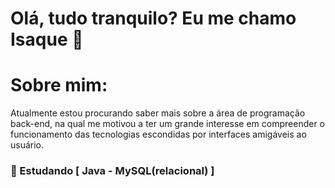 # Olá, tudo tranquilo? Eu me chamo Isaque 🤙
# Sobre mim:
Atualmente estou procurando saber mais sobre a área de programação back-end, na qual me motivou a ter um grande interesse em compreender o funcionamento das tecnologias escondidas por interfaces amigáveis ao usuário.
### 📖 Estudando [ Java - MySQL(relacional) ]




          
  




